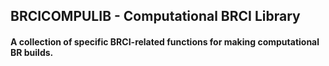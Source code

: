 ## BRCICOMPULIB - Computational BRCI Library

#### A collection of specific BRCI-related functions for making computational BR builds.
